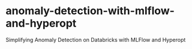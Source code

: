 # anomaly-detection-with-mlflow-and-hyperopt
Simplifying Anomaly Detection on Databricks with MLFlow and Hyperopt
